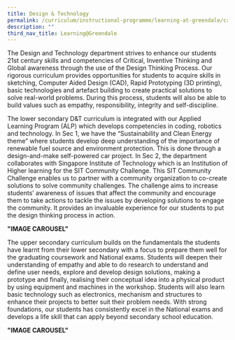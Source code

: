 ```yaml
---
title: Design & Technology
permalink: /curriculum/instructional-programme/learning-at-greendale/craft-tech/dt/
description: ""
third_nav_title: Learning@Greendale
---
```

The Design and Technology department strives to enhance our students 21st century skills and competencies of Critical, Inventive Thinking and Global awareness through the use of the Design Thinking Process. Our rigorous curriculum provides opportunities for students to acquire skills in sketching, Computer Aided Design (CAD), Rapid Prototyping (3D printing), basic technologies and artefact building to create practical solutions to solve real-world problems. During this process, students will also be able to build values such as empathy, responsibility, integrity and self-discipline.

The lower secondary D&T curriculum is integrated with our Applied Learning Program (ALP) which develops competencies in coding, robotics and technology. In Sec 1, we have the “Sustainability and Clean Energy theme” where students develop deep understanding of the importance of renewable fuel source and environment protection. This is done through a design-and-make self-powered car project. In Sec 2, the department collaborates with Singapore Institute of Technology which is an Institution of Higher learning for the SIT Community Challenge. This SIT Community Challenge enables us to partner with a community organization to co-create solutions to solve community challenges. The challenge aims to increase students’ awareness of issues that affect the community and encourage them to take actions to tackle the issues by developing solutions to engage the community. It provides an invaluable experience for our students to put the design thinking process in action.

**"IMAGE CAROUSEL"**

The upper secondary curriculum builds on the fundamentals the students have learnt from their lower secondary with a focus to prepare them well for the graduating coursework and National exams. Students will deepen their understanding of empathy and able to do research to understand and define user needs, explore and develop design solutions, making a prototype and finally, realising their conceptual idea into a physical product by using equipment and machines in the workshop. Students will also learn basic technology such as electronics, mechanism and structures to enhance their projects to better suit their problem needs. With strong foundations, our students has consistently excel in the National exams and develops a life skill that can apply beyond secondary school education.

**"IMAGE CAROUSEL"**